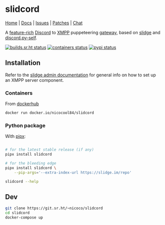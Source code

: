 # slidcord

[Home](https://sr.ht/~nicoco/slidge) |
[Docs](https://slidge.im/slidcord) |
[Issues](https://todo.sr.ht/~nicoco/slidcord) |
[Patches](https://lists.sr.ht/~nicoco/public-inbox) |
[Chat](xmpp:slidge@conference.nicoco.fr?join)

A
[feature-rich](https://slidge.im/slidcord/features.html)
[Discord](https://discord.com) to
[XMPP](https://xmpp.org/) puppeteering
[gateway](https://xmpp.org/extensions/xep-0100.html), based on
[slidge](https://slidge.im) and
[discord.py-self](https://discordpy-self.readthedocs.io).

[![builds.sr.ht status](https://builds.sr.ht/~nicoco/slidcord/commits/master/ci.yml.svg)](https://builds.sr.ht/~nicoco/slidcord/commits/master/ci.yml)
[![containers status](https://builds.sr.ht/~nicoco/slidcord/commits/master/container.yml.svg)](https://builds.sr.ht/~nicoco/slidcord/commits/master/container.yml)
[![pypi status](https://badge.fury.io/py/slidcord.svg)](https://pypi.org/project/slidcord/)

## Installation

Refer to the [slidge admin documentation](https://slidge.im/core/admin/)
for general info on how to set up an XMPP server component.

### Containers

From [dockerhub](https://hub.docker.com/r/nicocool84/slidcord)

```sh
docker run docker.io/nicocool84/slidcord
```

### Python package

With [pipx](https://pypa.github.io/pipx/):

```sh

# for the latest stable release (if any)
pipx install slidcord

# for the bleeding edge
pipx install slidcord \
    --pip-args='--extra-index-url https://slidge.im/repo'

slidcord --help
```

## Dev

```sh
git clone https://git.sr.ht/~nicoco/slidcord
cd slidcord
docker-compose up
```
